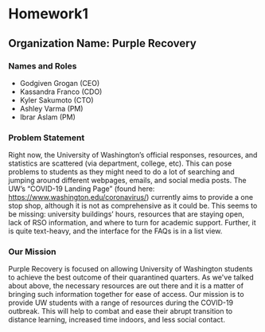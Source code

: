 # Homework1

## Organization Name: Purple Recovery

### Names and Roles
- Godgiven Grogan (CEO)
- Kassandra Franco (CDO)
- Kyler Sakumoto (CTO)
- Ashley Varma (PM)
- Ibrar Aslam (PM)

### Problem Statement
Right now, the University of Washington’s official responses, resources, and statistics are scattered (via department, college, etc). This can pose problems to students as they might need to do a lot of searching and jumping around different webpages, emails, and social media posts. The UW’s “COVID-19 Landing Page” (found here: https://www.washington.edu/coronavirus/) currently aims to provide a one stop shop, although it is not as comprehensive as it could be. This seems to be missing: university buildings’ hours, resources that are staying open, lack of RSO information, and where to turn for academic support. Further, it is quite text-heavy, and the interface for the FAQs is in a list view. 

### Our Mission 
Purple Recovery is focused on allowing University of Washington students to achieve the best outcome of their quarantined quarters. As we've talked about above, the necessary resources are out there and it is a matter of bringing such information together for ease of access. Our mission is to provide UW students with a range of resources during the COVID-19 outbreak. This will help to combat and ease their abrupt transition to distance learning, increased time indoors, and less social contact.

